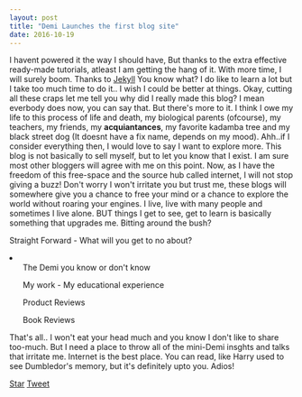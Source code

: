 ```yaml
---
layout: post
title: "Demi Launches the first blog site"
date: 2016-10-19
---
```

<!-- Place this tag in your head or just before your close body tag. -->
<script async defer src="https://buttons.github.io/buttons.js"></script>

I havent powered it the way I should have, But thanks to the extra effective ready-made tutorials, atleast I am getting the hang of it. With more time, I will surely boom. Thanks to [Jekyll](http://jekyllrb.com)
You know what? I do like to learn a lot but I take too much time to do it.. I wish I could be better at things. 
Okay, cutting all these craps let me tell you why did I really made this blog? I mean everbody does now, you can say that. But there's more to it. I think I owe my life to this process of life and death, my biological parents (ofcourse), my teachers, my friends, my <b>acquiantances</b>, my favorite kadamba tree and my black street dog (It doesnt have a fix name, depends on my mood). Ahh..if I consider everything then, I would love to say I want to explore more. This blog is not basically to sell myself, but to let you know that I exist. I am sure most other bloggers will agree with me on this point. Now, as I have the freedom of this free-space and the source hub called internet, I will not stop giving a buzz! Don't worry I won't irritate you but trust me, these blogs will somewhere give you a chance to free your mind or a chance to explore the world without roaring your engines. I live, live with many people and sometimes I live alone. BUT things I get to see, get to learn is basically something that upgrades me. Bitting around the bush?

<h>Straight Forward - What will you get to no about?<h>
<li><ul> The Demi you know or don't know </ul>
<ul> My work - My educational experience </ul>
<ul> Product Reviews </ul>
<ul> Book Reviews </ul>
</li>

That's all.. I won't eat your head much and you know I don't like to share too-much. But I need a place to throw all of the mini-Demi insghts and talks that irritate me. Internet is the best place. You can read, like Harry used to see Dumbledor's memory, but it's definitely upto you. Adios!  

<!-- Place this tag where you want the button to render. -->
<a class="github-button" href="https://github.com/ntkme/github-buttons" data-icon="octicon-star" data-style="mega" data-count-href="/ntkme/github-buttons/stargazers" data-count-api="/repos/ntkme/github-buttons#stargazers_count" data-count-aria-label="# stargazers on GitHub" aria-label="Star ntkme/github-buttons on GitHub">Star</a>
<a href="https://twitter.com/share" class="twitter-share-button" data-show-count="false">Tweet</a><script async src="//platform.twitter.com/widgets.js" charset="utf-8"></script>
